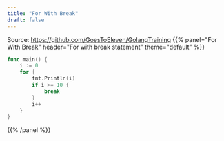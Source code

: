 ```yaml
---
title: "For With Break"
draft: false
---
```


Source: https://github.com/GoesToEleven/GolangTraining
{{% panel="For With Break" header="For with break statement" theme="default" %}}
```go
func main() {
	i := 0
	for {
		fmt.Println(i)
		if i >= 10 {
			break
		}
		i++
	}
}
```
{{% /panel %}}